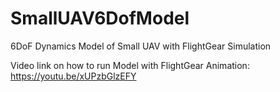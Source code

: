 # SmallUAV6DofModel
6DoF Dynamics Model of Small UAV with FlightGear Simulation 

Video link on how to run Model with FlightGear Animation: https://youtu.be/xUPzbGlzEFY
